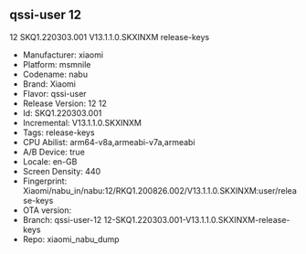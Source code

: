 ## qssi-user 12
12 SKQ1.220303.001 V13.1.1.0.SKXINXM release-keys
- Manufacturer: xiaomi
- Platform: msmnile
- Codename: nabu
- Brand: Xiaomi
- Flavor: qssi-user
- Release Version: 12
12
- Id: SKQ1.220303.001
- Incremental: V13.1.1.0.SKXINXM
- Tags: release-keys
- CPU Abilist: arm64-v8a,armeabi-v7a,armeabi
- A/B Device: true
- Locale: en-GB
- Screen Density: 440
- Fingerprint: Xiaomi/nabu_in/nabu:12/RKQ1.200826.002/V13.1.1.0.SKXINXM:user/release-keys
- OTA version: 
- Branch: qssi-user-12
12-SKQ1.220303.001-V13.1.1.0.SKXINXM-release-keys
- Repo: xiaomi_nabu_dump
